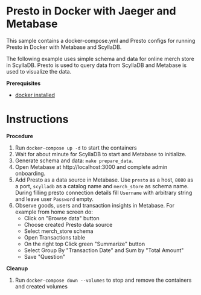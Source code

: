 # Presto in Docker with Jaeger and Metabase

This sample contains a docker-compose.yml and Presto configs for running Presto in Docker with  Metabase and ScyllaDB.

The following example uses simple schema and data for online merch store in ScyllaDB. Presto is used to query data from ScyllaDB and 
Metabase is used to visualize the data.

**Prerequisites**
- [docker installed](https://docs.docker.com/engine/install/)

Instructions
============

**Procedure**
1. Run `docker-compose up -d` to start the containers
2. Wait for about minute for ScyllaDB to start and Metabase to initialize.
4. Generate schema and data: `make prepare_data`. 
4. Open Metabase at http://localhost:3000 and complete admin onboarding.
5. Add Presto as a data source in Metabase. 
Use `presto` as a host, `8080` as a port, `scylladb` as a catalog name and `merch_store` as schema name. 
During filling presto connection details fill `Username` with arbitrary string 
and leave user `Password` empty.
6. Observe goods, users and transaction insights in Metabase. For example from home screen do:
    * Click on "Browse data" button
    * Choose created Presto data source
    * Select merch_store schema
    * Open Transactions table
    * On the right top Click green "Summarize" button
    * Select Group By "Transaction Date" and Sum by "Total Amount"
    * Save "Question"

**Cleanup**
1. Run `docker-compose down --volumes` to stop and remove the containers and created volumes
